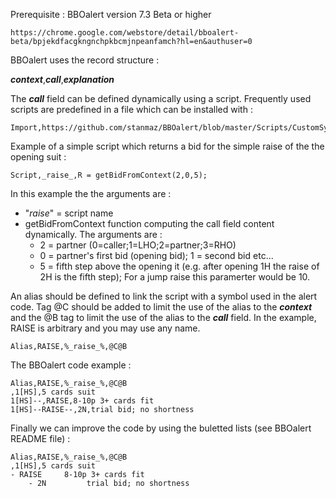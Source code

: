 Prerequisite : BBOalert version 7.3 Beta or higher

    https://chrome.google.com/webstore/detail/bboalert-beta/bpjekdfacgkngnchpkbcmjnpeanfamch?hl=en&authuser=0

BBOalert uses the record structure :

   ***context***,***call***,***explanation***

The ***call*** field can be defined dynamically using a script. Frequently used scripts are predefined in a file which can be installed with :

    Import,https://github.com/stanmaz/BBOalert/blob/master/Scripts/CustomSyntax/CustomSyntaxScriptLibrary.js

Example of a simple script which returns a bid for the simple raise of the the opening suit :

    Script,_raise_,R = getBidFromContext(2,0,5);

In this example the the arguments are :
- "_raise_" = script name
- getBidFromContext function computing the call field content dynamically. The arguments are :
    - 2 = partner (0=caller;1=LHO;2=partner;3=RHO)
    - 0 = partner's first bid (opening bid); 1 = second bid etc...
    - 5 = fifth step above the opening it (e.g. after opening 1H the raise of 2H is the fifth step); For a jump raise this paramerter would be 10.

An alias should be defined to link the script with a symbol used in the alert code. Tag @C should be added to limit the use of the alias to the ***context*** and the @B tag to limit the use of the alias to the ***call*** field. In the example, RAISE is arbitrary and you may use any name.

    Alias,RAISE,%_raise_%,@C@B

The BBOalert code example :

    Alias,RAISE,%_raise_%,@C@B
    ,1[HS],5 cards suit
    1[HS]--,RAISE,8-10p 3+ cards fit
    1[HS]--RAISE--,2N,trial bid; no shortness

Finally we can improve the code by using the buletted lists (see BBOalert README file) :

    Alias,RAISE,%_raise_%,@C@B
    ,1[HS],5 cards suit
    - RAISE     8-10p 3+ cards fit
        - 2N         trial bid; no shortness
